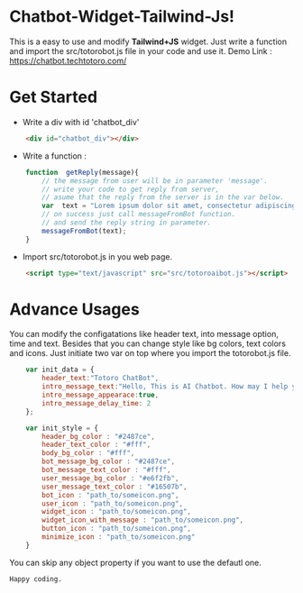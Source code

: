 # Chatbot-Widget-Tailwind-Js!

This is a easy to use and modify **Tailwind+JS** widget. Just write a function and import the src/totorobot.js file in your code and use it.
Demo Link : https://chatbot.techtotoro.com/


# Get Started

* Write a div with id 'chatbot_div'

```html
	<div id="chatbot_div"></div>
```

* Write a function :

```js
    function  getReply(message){
        // the message from user will be in parameter 'message'.
        // write your code to get reply from server,
        // asume that the reply from the server is in the var below.
        var  text = "Lorem ipsum dolor sit amet, consectetur adipiscing elit, 					sed do eiusmod tempor incididunt ut labore et dolore magna aliqua.";
        // on success just call messageFromBot function.
        // and send the reply string in parameter.
        messageFromBot(text);
    }
```

* Import src/totorobot.js in you web page.
```html
	<script type="text/javascript" src="src/totoroaibot.js"></script>
```

# Advance Usages
You can modify the configatations like header text, into message option, time and text. Besides that you can change style like bg colors, text colors and icons.
Just initiate two var on top where you import the totorobot.js file.
```js
    var init_data = {
        header_text:"Totoro ChatBot",
        intro_message_text:"Hello, This is AI Chatbot. How may I help you?",
        intro_message_appearace:true,
        intro_message_delay_time: 2
    };

    var init_style = {
        header_bg_color : "#2487ce",
        header_text_color : "#fff",
        body_bg_color : "#fff",
        bot_message_bg_color : "#2487ce",
        bot_message_text_color : "#fff",
        user_message_bg_color : "#e6f2fb",
        user_message_text_color : "#16507b",
        bot_icon : "path_to/someicon.png",
        user_icon : "path_to/someicon.png",
        widget_icon : "path_to/someicon.png",
        widget_icon_with_message : "path_to/someicon.png",
        button_icon : "path_to/someicon.png",
        minimize_icon : "path_to/someicon.png"
    }
```
You can skip any object property if you want to use the defautl one.

`Happy coding.`

